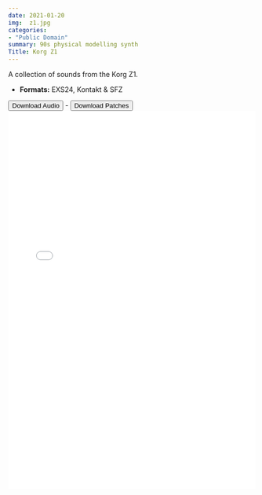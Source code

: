 ```yaml
---
date: 2021-01-20
img:  z1.jpg
categories: 
- "Public Domain"
summary: 90s physical modelling synth
Title: Korg Z1
---
```



A collection of sounds from the Korg Z1.


-   **Formats:** EXS24, Kontakt & SFZ

<div class="buttons"> <a href="https://www.dropbox.com/sh/2ma22mdsh4y423i/AACbp1OhIgccJcIOjAiejBpZa?dl=0"> <button>Download Audio</button></a> - <a href="https://github.com/publicsamples/Korg-Z1"> <button>Download Patches</button></a></div>



<iframe width="100%" height="770px" src="/Demos/demos/z1.html" frameborder="0" allow="accelerometer; autoplay; clipboard-write; encrypted-media; gyroscope; picture-in-picture" allowfullscreen></iframe>

